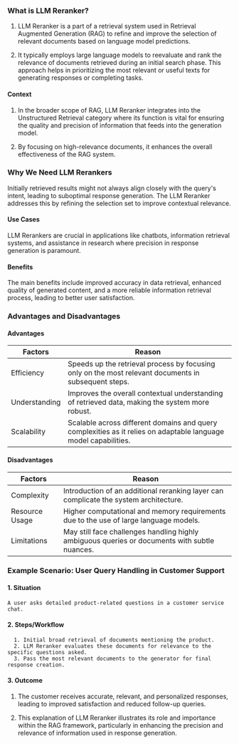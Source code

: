 ### What is LLM Reranker?

1. LLM Reranker is a part of a retrieval system used in Retrieval Augmented
   Generation (RAG) to refine and improve the selection of relevant documents
   based on language model predictions.

2. It typically employs large language models to reevaluate and rank the
   relevance of documents retrieved during an initial search phase. This
   approach helps in prioritizing the most relevant or useful texts for
   generating responses or completing tasks.

#### **Context**

1. In the broader scope of RAG, LLM Reranker integrates into the Unstructured
   Retrieval category where its function is vital for ensuring the quality and
   precision of information that feeds into the generation model.

2. By focusing on high-relevance documents, it enhances the overall
   effectiveness of the RAG system.

### Why We Need LLM Rerankers

Initially retrieved results might not always align closely with the query's
intent, leading to suboptimal response generation. The LLM Reranker addresses
this by refining the selection set to improve contextual relevance.

#### **Use Cases**

LLM Rerankers are crucial in applications like chatbots, information retrieval
systems, and assistance in research where precision in response generation is
paramount.

#### **Benefits**

The main benefits include improved accuracy in data retrieval, enhanced quality
of generated content, and a more reliable information retrieval process, leading
to better user satisfaction.

### Advantages and Disadvantages

#### **Advantages**

  <table class="table-size-for-cloud-services">
    <thead>
        <tr>
            <th>Factors</th>
            <th>Reason</th>
        </tr>
    </thead>
    <tbody>
        <tr>
            <td><span class="custom-header">Efficiency</span></td>
            <td>Speeds up the retrieval process by focusing only on the most relevant documents in subsequent steps.</td>
        </tr>
        <tr>
            <td><span class="custom-header">Understanding</span></td>
            <td>Improves the overall contextual understanding of retrieved data, making the system more robust.</td>
        </tr>
        <tr>
            <td><span class="custom-header">Scalability</span></td>
            <td>Scalable across different domains and query complexities as it relies on adaptable language model capabilities.</td>
        </tr>
    </tbody>
</table>

#### **Disadvantages**

 <table class="table-size-for-cloud-services">
    <thead>
        <tr>
            <th>Factors</th>
            <th>Reason</th>
        </tr>
    </thead>
    <tbody>
        <tr>
            <td><span class="custom-header">Complexity</span></td>
            <td>Introduction of an additional reranking layer can complicate the system architecture.</td>
        </tr>
        <tr>
            <td><span class="custom-header">Resource Usage</span></td>
            <td>Higher computational and memory requirements due to the use of large language models.</td>
        </tr>
        <tr>
            <td><span class="custom-header">Limitations</span></td>
            <td>May still face challenges handling highly ambiguous queries or documents with subtle nuances.</td>
        </tr>
    </tbody>
</table>

### **Example Scenario: User Query Handling in Customer Support**

#### 1. Situation

    A user asks detailed product-related questions in a customer service chat.

#### 2. Steps/Workflow

      1. Initial broad retrieval of documents mentioning the product.
      2. LLM Reranker evaluates these documents for relevance to the specific questions asked.
      3. Pass the most relevant documents to the generator for final response creation.

#### 3. Outcome

1. The customer receives accurate, relevant, and personalized responses, leading
   to improved satisfaction and reduced follow-up queries.

2. This explanation of LLM Reranker illustrates its role and importance within
   the RAG framework, particularly in enhancing the precision and relevance of
   information used in response generation.
